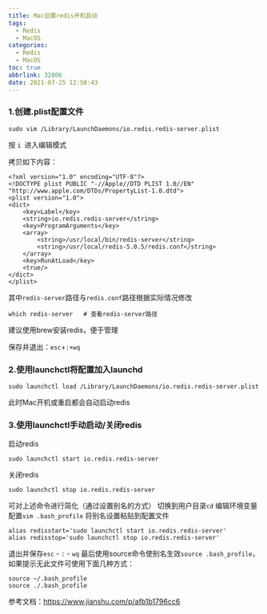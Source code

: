```yaml
---
title: Mac设置redis开机启动
tags:
  - Redis
  - MacOS
categories:
  - Redis
  - MacOS
toc: true
abbrlink: 32806
date: 2021-07-25 12:50:43
---
```


### 1.创建.plist配置文件

```shell
sudo vim /Library/LaunchDaemons/io.redis.redis-server.plist
```

<!--more-->

按 `i `进入编辑模式

拷贝如下内容：

```shell
<?xml version="1.0" encoding="UTF-8"?>
<!DOCTYPE plist PUBLIC "-//Apple//DTD PLIST 1.0//EN" "http://www.apple.com/DTDs/PropertyList-1.0.dtd">
<plist version="1.0">
<dict>
    <key>Label</key>
    <string>io.redis.redis-server</string>
    <key>ProgramArguments</key>
    <array>
        <string>/usr/local/bin/redis-server</string>
        <string>/usr/local/redis-5.0.5/redis.conf</string>
    </array>
    <key>RunAtLoad</key>
    <true/>
</dict>
</plist>
```

其中`redis-server`路径与`redis.conf`路径根据实际情况修改

```shell 
which redis-server   # 查看redis-server路径
```

 建议使用brew安装redis，便于管理

保存并退出：`esc`+`:+wq`

### 2.使用launchctl将配置加入launchd

```shell
sudo launchctl load /Library/LaunchDaemons/io.redis.redis-server.plist
```

此时Mac开机或重启都会自动启动redis

### 3.使用launchctl手动启动/关闭redis

启动redis

```shell
sudo launchctl start io.redis.redis-server
```

关闭redis

```shell
sudo launchctl stop io.redis.redis-server
```

可对上述命令进行简化（通过设置别名的方式）
切换到用户目录`cd`
编辑环境变量配置`vim .bash_profile`
将别名设置粘贴到配置文件

```shell
alias redisstart='sudo launchctl start io.redis.redis-server'
alias redisstop='sudo launchctl stop io.redis.redis-server'
```

退出并保存`esc` - `:` - `wq`
最后使用source命令使别名生效`source .bash_profile`，如果提示无此文件可使用下面几种方式：

```shell
source ~/.bash_profile
source ./.bash_profile
```





参考文档：https://www.jianshu.com/p/afb1b1796cc6

